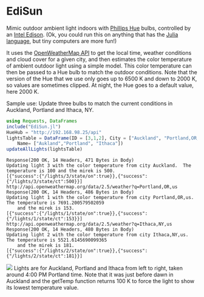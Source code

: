 # EdiSun
Mimic outdoor ambient light indoors with <a href="http://www2.meethue.com/en-us/">Phillips Hue</a> bulbs, controlled by an <a href="https://software.intel.com/en-us/iot/hardware/edison">Intel Edison</a>.  (Ok, you could run this on anything that has the <a href="http://julialang.org/">Julia language</a>, but tiny computers are more fun!)

It uses the <a href="http://openweathermap.org">OpenWeatherMap API</a> to get the local time, weather conditions and cloud cover for a given city, and then estimates the color temperature of ambient outdoor light using a simple model.   This color temperature can then be passed to a Hue bulb to match the outdoor conditions.  Note that the version of the Hue that we use only goes up to 6500 K and down to 2000 K, so values are sometimes clipped.  At night, the Hue goes to a default value, here 2000 K.  

Sample use: Update three bulbs to match the current conditions in Auckland, Portland and Ithaca, NY. 

``` julia
using Requests, DataFrames
include("EdiSun.jl")
HueHub = "http://192.168.98.25/api"
lightsTable = DataFrame(ID = [3,1,2], City = ["Auckland", "Portland,OR,us" , "Ithaca,NY,us"],
    Name= ["Aukland","Portland", "Ithaca"])
updateAllLights(lightsTable)
```

```
Response(200 OK, 14 Headers, 471 Bytes in Body)
Updating light 3 with the color temperature from city Auckland.  The temperature is 100 and the mirek is 500.
[{"success":{"/lights/3/state/on":true}},{"success":{"/lights/3/state/ct":500}}]
http://api.openweathermap.org/data/2.5/weather?q=Portland,OR,us
Response(200 OK, 14 Headers, 486 Bytes in Body)
Updating light 1 with the color temperature from city Portland,OR,us.  The temperature is 7691.200579502059 
    and the mirek is 153.
[{"success":{"/lights/1/state/on":true}},{"success":{"/lights/1/state/ct":153}}]
http://api.openweathermap.org/data/2.5/weather?q=Ithaca,NY,us
Response(200 OK, 14 Headers, 480 Bytes in Body)
Updating light 2 with the color temperature from city Ithaca,NY,us.  The temperature is 5521.6145690099365
    and the mirek is 181.
[{"success":{"/lights/2/state/on":true}},{"success":{"/lights/2/state/ct":181}}]
```

<img src="http://gotfork.net/archive%20for%20web/three-cities2.jpg">
Lights are for Auckland, Portland and Ithaca from left to right, taken around 4:00 PM Portland time.  Note that it was just before dawn in Auckland  and the getTemp function returns 100 K to force the light to show its lowest temperature value.  
